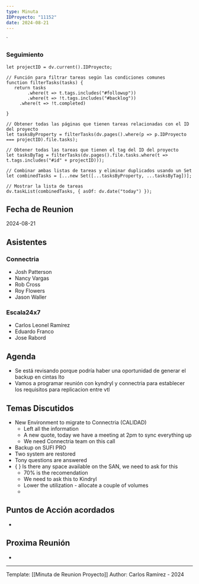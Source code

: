 ```yaml
---
type: Minuta
IDProyecto: "11152"
date: 2024-08-21
---
```

`

### Seguimiento

```dataviewjs
let projectID = dv.current().IDProyecto;

// Función para filtrar tareas según las condiciones comunes
function filterTasks(tasks) {
   return tasks
        .where(t => t.tags.includes("#followup"))
        .where(t => !t.tags.includes("#backlog"))
     .where(t => !t.completed)
        
}

// Obtener todas las páginas que tienen tareas relacionadas con el ID del proyecto
let tasksByProperty = filterTasks(dv.pages().where(p => p.IDProyecto === projectID).file.tasks);

// Obtener todas las tareas que tienen el tag del ID del proyecto
let tasksByTag = filterTasks(dv.pages().file.tasks.where(t => t.tags.includes("#id" + projectID)));

// Combinar ambas listas de tareas y eliminar duplicados usando un Set
let combinedTasks = [...new Set([...tasksByProperty, ...tasksByTag])];

// Mostrar la lista de tareas
dv.taskList(combinedTasks, { asOf: dv.date("today") });
 ```
## Fecha de Reunion
2024-08-21

## Asistentes

### Connectria
* Josh Patterson
* Nancy Vargas
* Rob Cross
* Roy Flowers
* Jason Waller
### Escala24x7
- Carlos Leonel Ramírez
- Eduardo Franco
- Jose Rabord

## Agenda
* Se está revisando porque podría haber una oportunidad de generar el backup en cintas lto
* Vamos a programar reunión con kyndryl y connectria para establecer los requisitos para replicacion entre vtl
## Temas Discutidos
*  New Environment to migrate to Connectria (CALIDAD)
	* Left all the information
	* A new quote, today we have a meeting at 2pm to sync everything up
	* We need Connectria team on this call
* Backup on SUFI PRO
* Two system are restored
* Tony questions are answered
* { } Is there any space available on the SAN, we need to ask for this 
	* 70% is the recomendation
	* We need to ask this to Kindryl
	* Lower the utilization - allocate a couple of volumes
	* 


## Puntos de Acción acordados
- 

## Proxima Reunión
*   

---
Template: [[Minuta de Reunion Proyecto]]
Author: Carlos Ramírez - 2024
